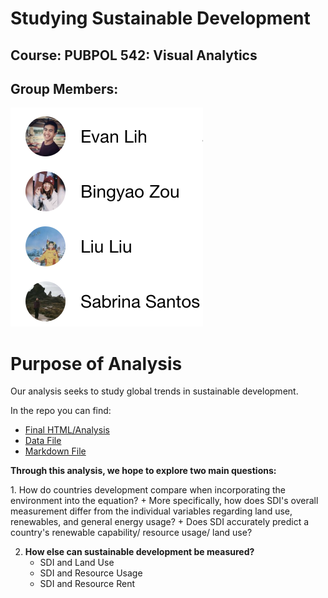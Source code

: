 # Studying Sustainable Development

## Course: PUBPOL 542: Visual Analytics

## Group Members:
![test](https://raw.githubusercontent.com/EvanLih/PUBPOL-543-BEES-Project/master/Team_members.png)
# Purpose of Analysis
Our analysis seeks to study global trends in sustainable development.

In the repo you can find:
* <a href="https://evanlih.github.io/PUBPOL-543-BEES-Project/">Final HTML/Analysis</a>
* <a href="https://github.com/EvanLih/PUBPOL-543-BEES-Project/blob/master/Final_Data.csv">Data File</a>
* <a href="https://github.com/EvanLih/PUBPOL-543-BEES-Project/blob/master/Final_Analysis.Rmd">Markdown File</a>

**Through this analysis, we hope to explore two main questions:** 
</p>
1. How do countries development compare when incorporating the environment into the equation? 
    + More specifically, how does SDI's overall measurement differ from the individual variables regarding land use, renewables, and general energy usage?
    + Does SDI accurately predict a country's renewable capability/ resource usage/ land use?

2. **How else can sustainable development be measured?**
    + SDI and Land Use
    + SDI and Resource Usage
    + SDI and Resource Rent

